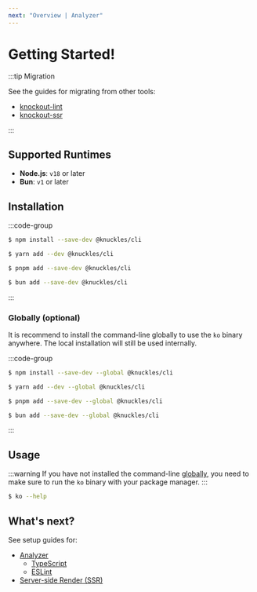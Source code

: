 ```yaml
---
next: "Overview | Analyzer"
---
```


# Getting Started!

:::tip Migration

See the guides for migrating from other tools:

- [knockout-lint](/docs/migration/knockout-lint)
- [knockout-ssr](/docs/migration/knockout-ssr)

:::

## Supported Runtimes

- **Node.js**: `v18` or later
- **Bun**: `v1` or later

## Installation

:::code-group

```sh [npm]
$ npm install --save-dev @knuckles/cli
```

```sh [yarn]
$ yarn add --dev @knuckles/cli
```

```sh [pnpm]
$ pnpm add --save-dev @knuckles/cli
```

```sh [bun]
$ bun add --save-dev @knuckles/cli
```

:::

### Globally (optional)

It is recommend to install the command-line globally to use the `ko` binary anywhere. The local installation will still be used internally.

:::code-group

```sh [npm]
$ npm install --save-dev --global @knuckles/cli
```

```sh [yarn]
$ yarn add --dev --global @knuckles/cli
```

```sh [pnpm]
$ pnpm add --save-dev --global @knuckles/cli
```

```sh [bun]
$ bun add --save-dev --global @knuckles/cli
```

:::

## Usage

:::warning
If you have not installed the command-line [globally](#globally-optional), you need to make sure to run the `ko` binary with your package manager.
:::

```sh
$ ko --help
```

## What's next?

See setup guides for:

- [Analyzer](/docs/analyzer/setup)
  - [TypeScript](/docs/analyzer/typescript)
  - [ESLint](/docs/analyzer/eslint)
- [Server-side Render (SSR)](/docs/analyzer/setup)
